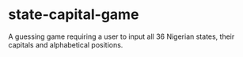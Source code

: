 # state-capital-game
A guessing game requiring a user to input all 36 Nigerian states, their capitals and alphabetical positions.
